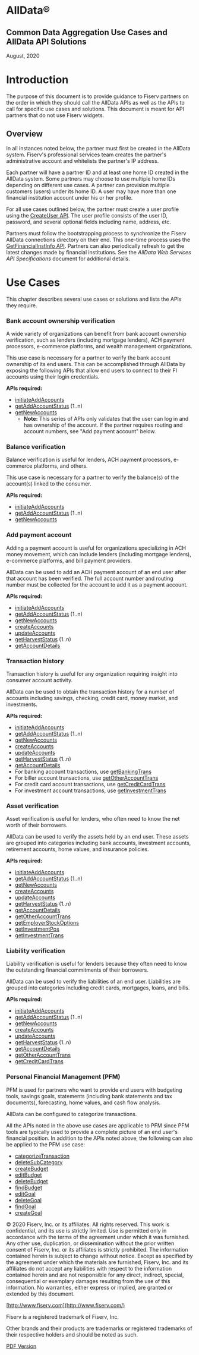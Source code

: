 # AllData®

## Common Data Aggregation Use Cases and AllData API Solutions

August, 2020


# Introduction

The purpose of this document is to provide guidance to Fiserv partners on the order in which they should call the AllData APIs as well as the APIs to call for specific use cases and solutions. This document is meant for API partners that do not use Fiserv widgets.

## Overview

In all instances noted below, the partner must first be created in the AllData system. Fiserv&#39;s professional services team creates the partner&#39;s administrative account and whitelists the partner&#39;s IP address.

Each partner will have a partner ID and at least one home ID created in the AllData system. Some partners may choose to use multiple home IDs depending on different use cases. A partner can provision multiple customers (users) under its home ID. A user may have more than one financial institution account under his or her profile.

For all use cases outlined below, the partner must create a user profile using the [CreateUser API](..api/?type=post&path=/WealthManagementWeb/ws/UserMgmt/createUser). The user profile consists of the user ID, password, and several optional fields including name, address, etc.

Partners must follow the bootstrapping process to synchronize the Fiserv AllData connections directory on their end. This one-time process uses the [GetFinancialInstInfo API](..api/?type=post&path=/WealthManagementWeb/ws/SeedDataInq/getFinancialInstInfo). Partners can also periodically refresh to get the latest changes made by financial institutions. See the _AllData Web Services API Specifications_ document for additional details.

# Use Cases

This chapter describes several use cases or solutions and lists the APIs they require.

### Bank account ownership verification

A wide variety of organizations can benefit from bank account ownership verification, such as lenders (including mortgage lenders), ACH payment processors, e-commerce platforms, and wealth management organizations.

This use case is necessary for a partner to verify the bank account ownership of its end users. This can be accomplished through AllData by exposing the following APIs that allow end users to connect to their FI accounts using their login credentials.

**APIs required:**

- [initiateAddAccounts](..api/?type=post&path=/WealthManagementWeb/ws/AccountMgmt/initiateAddAccounts)
- [getAddAccountStatus](..api/?type=post&path=/WealthManagementWeb/ws/AccountMgmt/getAddAccountStatus) (1..n)
- [getNewAccounts](..api/?type=post&path=/WealthManagementWeb/ws/AccountMgmt/getNewAccounts)
    * **Note:** This series of APIs only validates that the user can log in and has ownership of the account. If the partner requires routing and account numbers, see &quot;Add payment account&quot; below.


### Balance verification

Balance verification is useful for lenders, ACH payment processors, e-commerce platforms, and others.

This use case is necessary for a partner to verify the balance(s) of the account(s) linked to the consumer.

**APIs required:**

- [initiateAddAccounts](..api/?type=post&path=/WealthManagementWeb/ws/AccountMgmt/initiateAddAccounts)
- [getAddAccountStatus](..api/?type=post&path=/WealthManagementWeb/ws/AccountMgmt/getAddAccountStatus) (1..n)
- [getNewAccounts](..api/?type=post&path=/WealthManagementWeb/ws/AccountMgmt/getNewAccounts)

### Add payment account

Adding a payment account is useful for organizations specializing in ACH money movement, which can include lenders (including mortgage lenders), e-commerce platforms, and bill payment providers.

AllData can be used to add an ACH payment account of an end user after that account has been verified. The full account number and routing number must be collected for the account to add it as a payment account.

**APIs required:**

- [initiateAddAccounts](..api/?type=post&path=/WealthManagementWeb/ws/AccountMgmt/initiateAddAccounts)
- [getAddAccountStatus](..api/?type=post&path=/WealthManagementWeb/ws/AccountMgmt/getAddAccountStatus) (1..n)
- [getNewAccounts](..api/?type=post&path=/WealthManagementWeb/ws/AccountMgmt/getNewAccounts)
- [createAccounts](..api/?type=post&path=/WealthManagementWeb/ws/AccountMgmt/createAccounts)
- [updateAccounts](..api/?type=post&path=/WealthManagementWeb/ws/HarvestAccountData/updateAccounts)
- [getHarvestStatus](..api/?type=post&path=/WealthManagementWeb/ws/HarvestAccountData/getHarvestStatus) (1..n)
- [getAccountDetails](..api/?type=post&path=/WealthManagementWeb/ws/AccountDataInq/getAccountDetails)


### Transaction history

Transaction history is useful for any organization requiring insight into consumer account activity.

AllData can be used to obtain the transaction history for a number of accounts including savings, checking, credit card, money market, and investments.

**APIs required:**

- [initiateAddAccounts](..api/?type=post&path=/WealthManagementWeb/ws/AccountMgmt/initiateAddAccounts)
- [getAddAccountStatus](..api/?type=post&path=/WealthManagementWeb/ws/AccountMgmt/getAddAccountStatus) (1..n)
- [getNewAccounts](..api/?type=post&path=/WealthManagementWeb/ws/AccountMgmt/getNewAccounts)
- [createAccounts](..api/?type=post&path=/WealthManagementWeb/ws/AccountMgmt/createAccounts)
- [updateAccounts](..api/?type=post&path=/WealthManagementWeb/ws/HarvestAccountData/updateAccounts)
- [getHarvestStatus](..api/?type=post&path=/WealthManagementWeb/ws/HarvestAccountData/getHarvestStatus) (1..n)
- [getAccountDetails](..api/?type=post&path=/WealthManagementWeb/ws/AccountDataInq/getAccountDetails)
- For banking account transactions, use [getBankingTrans](..api/?type=post&path=/WealthManagementWeb/ws/AccountDataInq/getBankingTrans)
- For biller account transactions, use [getOtherAccountTrans](..api/?type=post&path=/WealthManagementWeb/ws/AccountDataInq/getOtherAccountTrans)
- For credit card account transactions, use [getCreditCardTrans](..api/?type=post&path=/WealthManagementWeb/ws/AccountDataInq/getCreditCardTrans)
- For investment account transactions, use [getInvestmentTrans](..api/?type=post&path=/WealthManagementWeb/ws/AccountDataInq/getInvestmentTrans)

### Asset verification

Asset verification is useful for lenders, who often need to know the net worth of their borrowers.

AllData can be used to verify the assets held by an end user. These assets are grouped into categories including bank accounts, investment accounts, retirement accounts, home values, and insurance policies.

**APIs required:**

- [initiateAddAccounts](..api/?type=post&path=/WealthManagementWeb/ws/AccountMgmt/initiateAddAccounts)
- [getAddAccountStatus](..api/?type=post&path=/WealthManagementWeb/ws/AccountMgmt/getAddAccountStatus) (1..n)
- [getNewAccounts](..api/?type=post&path=/WealthManagementWeb/ws/AccountMgmt/getNewAccounts)
- [createAccounts](..api/?type=post&path=/WealthManagementWeb/ws/AccountMgmt/createAccounts)
- [updateAccounts](..api/?type=post&path=/WealthManagementWeb/ws/HarvestAccountData/updateAccounts)
- [getHarvestStatus](..api/?type=post&path=/WealthManagementWeb/ws/HarvestAccountData/getHarvestStatus) (1..n)
- [getAccountDetails](..api/?type=post&path=/WealthManagementWeb/ws/AccountDataInq/getAccountDetails)
- [getOtherAccountTrans](..api/?type=post&path=/WealthManagementWeb/ws/AccountDataInq/getOtherAccountTrans)
- [getEmployerStockOptions](..api/?type=post&path=/WealthManagementWeb/ws/AccountDataInq/getEmployerStockOptions)
- [getInvestmentPos](..api/?type=post&path=/WealthManagementWeb/ws/AccountDataInq/getInvestmentPos)
- [getInvestmentTrans](..api/?type=post&path=/WealthManagementWeb/ws/AccountDataInq/getInvestmentTrans)


### Liability verification

Liability verification is useful for lenders because they often need to know the outstanding financial commitments of their borrowers.

AllData can be used to verify the liabilities of an end user. Liabilities are grouped into categories including credit cards, mortgages, loans, and bills.

**APIs required:**

- [initiateAddAccounts](..api/?type=post&path=/WealthManagementWeb/ws/AccountMgmt/initiateAddAccounts)
- [getAddAccountStatus](..api/?type=post&path=/WealthManagementWeb/ws/AccountMgmt/getAddAccountStatus) (1..n)
- [getNewAccounts](..api/?type=post&path=/WealthManagementWeb/ws/AccountMgmt/getNewAccounts)
- [createAccounts](..api/?type=post&path=/WealthManagementWeb/ws/AccountMgmt/createAccounts)
- [updateAccounts](..api/?type=post&path=/WealthManagementWeb/ws/HarvestAccountData/updateAccounts)
- [getHarvestStatus](..api/?type=post&path=/WealthManagementWeb/ws/HarvestAccountData/getHarvestStatus) (1..n)
- [getAccountDetails](..api/?type=post&path=/WealthManagementWeb/ws/AccountDataInq/getAccountDetails)
- [getOtherAccountTrans](..api/?type=post&path=/WealthManagementWeb/ws/AccountDataInq/getOtherAccountTrans)
- [getCreditCardTrans](..api/?type=post&path=/WealthManagementWeb/ws/AccountDataInq/getCreditCardTrans)

### Personal Financial Management (PFM)

PFM is used for partners who want to provide end users with budgeting tools, savings goals, statements (including bank statements and tax documents), forecasting, home values, and cash flow analysis.

AllData can be configured to categorize transactions.

All the APIs noted in the above use cases are applicable to PFM since PFM tools are typically used to provide a complete picture of an end user&#39;s financial position. In addition to the APIs noted above, the following can also be applied to the PFM use case:

- [categorizeTransaction](..api/?type=post&path=/WealthManagementWeb/ws/TxnMgmt/categorizeTransaction)
- [deleteSubCategory](..api/?type=post&path=/WealthManagementWeb/ws/TxnMgmt/deleteSubcategory)
- [createBudget](..api/?type=post&path=/WealthManagementWeb/ws/BudgetMgmt/createBudget)
- [editBudget](..api/?type=post&path=/WealthManagementWeb/ws/BudgetMgmt/editBudget)
- [deleteBudget](..api/?type=post&path=/WealthManagementWeb/ws/BudgetMgmt/deleteBudget)
- [findBudget](..api/?type=post&path=/WealthManagementWeb/ws/BudgetMgmt/findBudget)
- [editGoal](..api/?type=post&path=/WealthManagementWeb/ws/GoalMgmt/editGoal)
- [deleteGoal](..api/?type=post&path=/WealthManagementWeb/ws/GoalMgmt/deleteGoal)
- [findGoal](..api/?type=post&path=/WealthManagementWeb/ws/GoalMgmt/findGoal)
- [createGoal](..api/?type=post&path=/WealthManagementWeb/ws/GoalMgmt/createGoal)

© 2020 Fiserv, Inc. or its affiliates. All rights reserved. This work is confidential, and its use is strictly limited. Use is permitted only in accordance with the terms of the agreement under which it was furnished. Any other use, duplication, or dissemination without the prior written consent of Fiserv, Inc. or its affiliates is strictly prohibited. The information contained herein is subject to change without notice. Except as specified by the agreement under which the materials are furnished, Fiserv, Inc. and its affiliates do not accept any liabilities with respect to the information contained herein and are not responsible for any direct, indirect, special, consequential or exemplary damages resulting from the use of this information. No warranties, either express or implied, are granted or extended by this document.

[http://www.fiserv.com](http://www.fiserv.com/)

Fiserv is a registered trademark of Fiserv, Inc.

Other brands and their products are trademarks or registered trademarks of their respective holders and should be noted as such.

[PDF Version](https://raw.githubusercontent.com/Fiserv/alldata/develop/docs/documentation/pdfs/Common%20Agg%20Use%20Cases.pdf)

